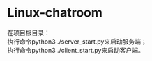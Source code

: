 # Linux-chatroom

在项目根目录：  
执行命令python3 ./server_start.py来启动服务端；  
执行命令python3 ./client_start.py来启动客户端。
